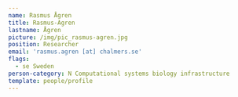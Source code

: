 ```yaml
---
name: Rasmus Ågren
title: Rasmus-Agren
lastname: Ågren
picture: /img/pic_rasmus-agren.jpg
position: Researcher
email: 'rasmus.agren [at] chalmers.se'
flags:
  - se Sweden
person-category: N Computational systems biology infrastructure
template: people/profile
---
```



